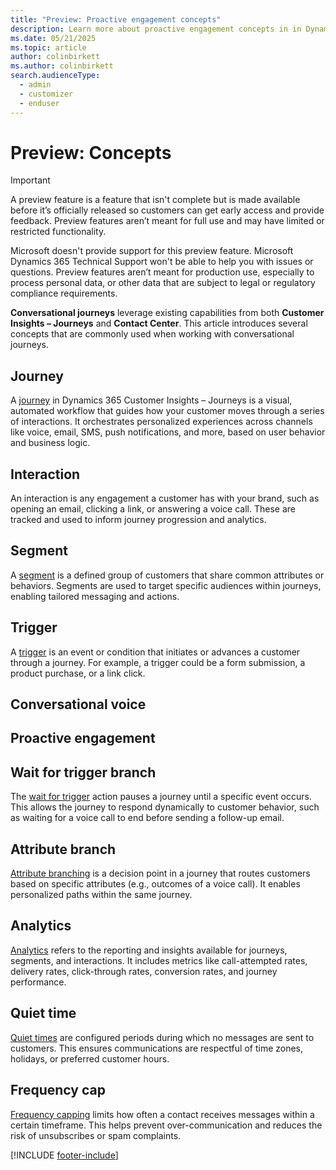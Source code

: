```yaml
---
title: "Preview: Proactive engagement concepts"
description: Learn more about proactive engagement concepts in in Dynamics 365 Customer Insights - Journeys.
ms.date: 05/21/2025
ms.topic: article
author: colinbirkett
ms.author: colinbirkett
search.audienceType: 
  - admin
  - customizer
  - enduser
---
```


# Preview: Concepts

> [!IMPORTANT]
> A preview feature is a feature that isn't complete but is made available before it’s officially released so customers can get early access and provide feedback. Preview features aren’t meant for full use and may have limited or restricted functionality.
>
> Microsoft doesn't provide support for this preview feature. Microsoft Dynamics 365 Technical Support won't be able to help you with issues or questions. Preview features aren’t meant for production use, especially to process personal data, or other data that are subject to legal or regulatory compliance requirements.

**Conversational journeys** leverage existing capabilities from both **Customer Insights – Journeys** and **Contact Center**. This article introduces several concepts that are commonly used when working with conversational journeys.

## Journey

A [journey](journeys-overview.md) in Dynamics 365 Customer Insights – Journeys is a visual, automated workflow that guides how your customer moves through a series of interactions. It orchestrates personalized experiences across channels like voice, email, SMS, push notifications, and more, based on user behavior and business logic.

## Interaction

An interaction is any engagement a customer has with your brand, such as opening an email, clicking a link, or answering a voice call. These are tracked and used to inform journey progression and analytics.

## Segment

A [segment](real-time-marketing-segments.md) is a defined group of customers that share common attributes or behaviors. Segments are used to target specific audiences within journeys, enabling tailored messaging and actions.

## Trigger

A [trigger](real-time-marketing-trigger-based-journey.md) is an event or condition that initiates or advances a customer through a journey. For example, a trigger could be a form submission, a product purchase, or a link click.

## Conversational voice

## Proactive engagement

## Wait for trigger branch

The [wait for trigger](add-action.md#wait-for-trigger-branch) action pauses a journey until a specific event occurs. This allows the journey to respond dynamically to customer behavior, such as waiting for a voice call to end before sending a follow-up email.

## Attribute branch

[Attribute branching](add-action.md#attribute-branch) is a decision point in a journey that routes customers based on specific attributes (e.g., outcomes of a voice call). It enables personalized paths within the same journey.

## Analytics

[Analytics](analytics-overview.md) refers to the reporting and insights available for journeys, segments, and interactions. It includes metrics like call-attempted rates, delivery rates, click-through rates, conversion rates, and journey performance.

## Quiet time

[Quiet times](real-time-marketing-quiet-times.md) are configured periods during which no messages are sent to customers. This ensures communications are respectful of time zones, holidays, or preferred customer hours.

## Frequency cap

[Frequency capping](real-time-marketing-frequency-cap.md) limits how often a contact receives messages within a certain timeframe. This helps prevent over-communication and reduces the risk of unsubscribes or spam complaints.

[!INCLUDE [footer-include](./includes/footer-banner.md)]